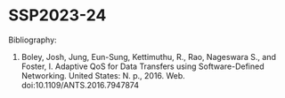 # SSP2023-24

Bibliography:

1. Boley, Josh, Jung, Eun-Sung, Kettimuthu, R., Rao, Nageswara S., and Foster, I. Adaptive QoS for Data Transfers using Software-Defined Networking. United States: N. p., 2016. Web. doi:10.1109/ANTS.2016.7947874  
